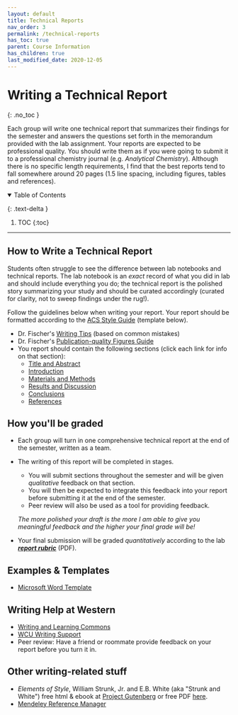 ```yaml
---
layout: default
title: Technical Reports
nav_order: 3
permalink: /technical-reports
has_toc: true
parent: Course Information
has_children: true
last_modified_date: 2020-12-05
---
```




# Writing a Technical Report
{: .no_toc  }

Each group will write one technical report that summarizes their findings for the semester and answers the questions set forth in the memorandum provided with the lab assignment.  Your reports are expected to be professional quality.  You should write them as if you were going to submit it to a professional chemistry journal (e.g. *Analytical Chemistry*). Although there is no specific length requirements, I find that the best reports tend to fall somewhere around 20 pages (1.5 line spacing, including figures, tables and references).

<details open markdown="block">
  <summary>
  Table of Contents
  </summary>

  {: .text-delta }
1. TOC
{:toc}
</details>

---

## How to Write a Technical Report

Students often struggle to see the difference between lab notebooks and technical reports.  The lab notebook is an *exact* record of what you did in lab and should include everything you do; the technical report is the polished story summarizing your study and should be curated accordingly (curated for clarity, not to sweep findings under the rug!).

Follow the guidelines below when writing your report.  Your report should be formatted according to the [ACS Style Guide](https://pubs.acs.org/isbn/9780841239999#) (template below).

- Dr. Fischer's [Writing Tips]({{site.url}}/technical-reports/writing-guide) (based on common mistakes)
- Dr. Fischer's [Publication-quality Figures Guide]({{site.url}}/technical-reports/figures)
- You report should contain the following sections (click each link for info on that section):
    - [Title and Abstract]({{site.url}}/technical-reports/title-abstract)
    - [Introduction]({{site.url}}/technical-reports/introduction)
    - [Materials and Methods]({{site.url}}/technical-reports/materials-methods)
    - [Results and Discussion]({{site.url}}/technical-reports/results-discussion)
    - [Conclusions]({{site.url}}/technical-reports/conclusion)
    - [References]({{site.url}}/technical-reports/references)

## How you'll be graded

- Each group will turn in one comprehensive technical report at the end of the semester, written as a team.  
- The writing of this report will be completed in stages.  
  - You will submit sections throughout the semester and will be given *qualitative* feedback on that section.  
  - You will then be expected to integrate this feedback into your report before submitting it at the end of the semester.  
  - Peer review will also be used as a tool for providing feedback.  
  
  *The more polished your draft is the more I am able to give you meaningful feedback and the higher your final grade will be!*

- Your final submission will be graded *quantitatively* according to the lab ***[report rubric](https://github.com/alphonse/alphonse.github.io/raw/master/chem370/pdf/lab-report-rubric.pdf)*** (PDF).

## Examples & Templates

- [Microsoft Word Template](https://catamountwcu-my.sharepoint.com/:w:/g/personal/dfischer_wcu_edu/ESJSHEwCANhNuKW_bapC2ucBCdRurIpvfxZ2FHRRTc7s9w?e=ILpNgr)

<!-- - [Google Doc ACS-style Report Template](https://docs.google.com/document/d/1XhNYeBbJk1YYdBPF9YDNg7n3DBvBJ3z26qHK0V4ae70/view?usp=sharing) -->

<!-- - [Example Report](https://github.com/dr-fischer/chem370/raw/master/assets/pdf/chem370_technical_report_example.pdf): This report, written by previous students, is an example of a "A" level report. -->

<!-- - [Example technical report 1](https://github.com/alphonse/alphonse.github.io/raw/master/course-information/technical-reportsexamples/example-report-1.pdf)
- [Example technical report 2](https://github.com/alphonse/alphonse.github.io/raw/master/course-information/technical-reportsexamples/example-report-2.pdf) -->

<!-- - Claim assignment [template](https://github.com/alphonse/alphonse.github.io/raw/master/CHEM191/assignments/claim-report-template.docx) and [guidelines](https://github.com/alphonse/alphonse.github.io/raw/master/chem370/pdf/lab-report-rubric.pdf). -->

## Writing Help at Western

   - [Writing and Learning Commons](https://www.wcu.edu/learn/academic-success/tutoring-services/index.aspx)
   - [WCU Writing Support](https://www.wcu.edu/learn/academic-success/tutoring-services/services-resources/writing-support/index.aspx)
   - Peer review: Have a friend or roommate provide feedback on your report before you turn it in.

## Other writing-related stuff

   - *Elements of Style*, William Strunk, Jr. and E.B. White (aka "Strunk and White") free html & ebook at [Project Gutenberg](http://www.gutenberg.org/ebooks/37134?msg=welcome_stranger) or free PDF [here](http://www.jlakes.org/ch/web/The-elements-of-style.pdf).
   - [Mendeley Reference Manager]({{site.url}}/technical-reports/mendeley)
